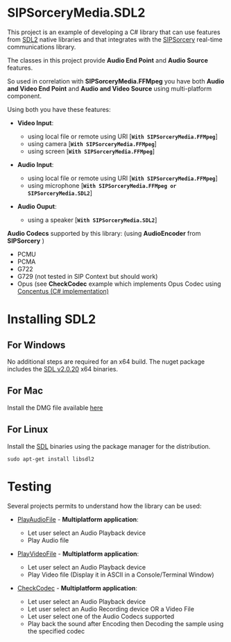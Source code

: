 # SIPSorceryMedia.SDL2

This project is an example of developing a C# library that can use features from [SDL2](https://www.libsdl.org/index.php) native libraries and that integrates with the [SIPSorcery](https://github.com/sipsorcery-org/sipsorcery) real-time communications library.

The classes in this project provide **Audio End Point** and **Audio Source** features.

So used in correlation with **SIPSorceryMedia.FFMpeg** you have both  **Audio and Video End Point** and **Audio and Video Source** using multi-platform component.

Using both you have these features:

 - **Video Input**:
    - using local file or remote using URI [**`With SIPSorceryMedia.FFMpeg`**] 
    - using camera [**`With SIPSorceryMedia.FFMpeg`**]
    - using screen [**`With SIPSorceryMedia.FFMpeg`**]
    
 - **Audio Input**:
    - using local file or remote using URI [**`With SIPSorceryMedia.FFMpeg`**]
    - using microphone [**`With SIPSorceryMedia.FFMpeg or SIPSorceryMedia.SDL2`**]
    
 - **Audio Ouput**:
    - using a speaker [**`With SIPSorceryMedia.SDL2`**]

**Audio Codecs** supported by this library: (using **AudioEncoder** from **SIPSorcery** )
 - PCMU
 - PCMA
 - G722
 - G729 (not tested in SIP Context but should work)
 - Opus (see **CheckCodec** example which implements Opus Codec using [Concentus (C# implementation)](https://github.com/lostromb/concentus)

# Installing SDL2

## For Windows

No additional steps are required for an x64 build. The nuget package includes the [SDL v2.0.20](https://www.libsdl.org/download-2.0.php) x64 binaries.

## For Mac

Install the DMG file available [here](https://www.libsdl.org/download-2.0.php)

## For Linux

Install the [SDL](https://www.libsdl.org/index.php) binaries using the package manager for the distribution.

`sudo apt-get install libsdl2`


# Testing

Several projects permits to understand how the library can be used:

- [PlayAudioFile](./test/PlayAudioFile) - **Multiplatform application**:
    - Let user select an Audio Playback device
    - Play Audio file
    
- [PlayVideoFile](./test/PlayVideoFile) - **Multiplatform application**:
    - Let user select an Audio Playback device
    - Play Video file (Display it in ASCII in a Console/Terminal Window)
    
- [CheckCodec](./test/CheckCodec) - **Multiplatform application**:
    - Let user select an Audio Playback device
    - Let user select an Audio Recording device OR a Video File
    - Let user select one of the Audio Codecs supported  
    - Play back the sound after Encoding then Decoding the sample using the specified codec 
